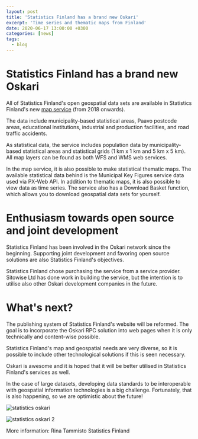 ```yaml
---
layout: post
title: 'Statistics Finland has a brand new Oskari'
excerpt: 'Time series and thematic maps from Finland'
date: 2020-06-17 13:00:00 +0300
categories: [news]
tags:
  - blog
---
```


# Statistics Finland has a brand new Oskari

All of Statistics Finland's open geospatial data sets are available in Statistics Finland's new [map service](https://tilastokeskus-kartta.swgis.fi/) (from 2018 onwards).

The data include municipality-based statistical areas, Paavo postcode areas, educational institutions, industrial and production facilities, and road traffic accidents.

As statistical data, the service includes population data by municipality-based statistical areas and statistical grids (1 km x 1 km and 5 km x 5 km). All map layers can be found as both WFS and WMS web services.

In the map service, it is also possible to make statistical thematic maps. The available statistical data behind is the Municipal Key Figures service data used via PX-Web API. In addition to thematic maps, it is also possible to view data as time series.
The service also has a Download Basket function, which allows you to download geospatial data sets for yourself.

# Enthusiasm towards open source and joint development

Statistics Finland has been involved in the Oskari network since the beginning. Supporting joint development and favoring open source solutions are also Statistics Finland's objectives.

Statistics Finland chose purchasing the service from a service provider. Sitowise Ltd has done work in building the service, but the intention is to utilise also other Oskari development companies in the future.

# What's next?

The publishing system of Statistics Finland's website will be reformed. The goal is to incorporate the Oskari RPC solution into web pages when it is only technically and content-wise possible.

Statistics Finland's map and geospatial needs are very diverse, so it is possible to include other technological solutions if this is seen necessary.

Oskari is awesome and it is hoped that it will be better utilised in Statistics Finland's services as well.

In the case of large datasets, developing data standards to be interoperable with geospatial information technologies is a big challenge. Fortunately, that is also happening, so we are optimistic about the future!

![statistics oskari](/resources/statisticsfi_oskari.png)

![statistics oskari 2](/resources/statisticsfi_oskari2.png)

More information:
Rina Tammisto
Statistics Finland
